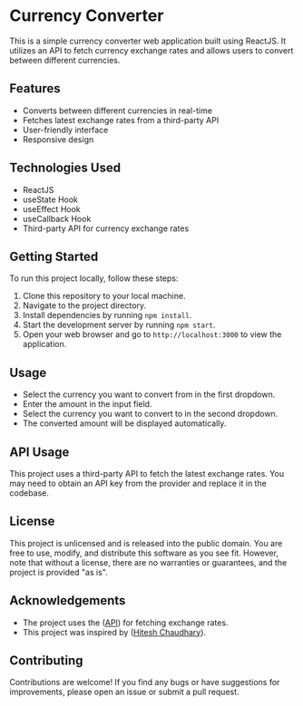 # Currency Converter

This is a simple currency converter web application built using ReactJS. It utilizes an API to fetch currency exchange rates and allows users to convert between different currencies.

## Features

- Converts between different currencies in real-time
- Fetches latest exchange rates from a third-party API
- User-friendly interface
- Responsive design

## Technologies Used

- ReactJS
- useState Hook
- useEffect Hook
- useCallback Hook
- Third-party API for currency exchange rates

## Getting Started

To run this project locally, follow these steps:

1. Clone this repository to your local machine.
2. Navigate to the project directory.
3. Install dependencies by running `npm install`.
4. Start the development server by running `npm start`.
5. Open your web browser and go to `http://localhost:3000` to view the application.

## Usage

- Select the currency you want to convert from in the first dropdown.
- Enter the amount in the input field.
- Select the currency you want to convert to in the second dropdown.
- The converted amount will be displayed automatically.

## API Usage

This project uses a third-party API to fetch the latest exchange rates. You may need to obtain an API key from the provider and replace it in the codebase.

## License

This project is unlicensed and is released into the public domain. You are free to use, modify, and distribute this software as you see fit. However, note that without a license, there are no warranties or guarantees, and the project is provided "as is".

## Acknowledgements

- The project uses the ([API](https://cdn.jsdelivr.net/npm/@fawazahmed0/currency-api@latest/v1/currencies.json)) for fetching exchange rates.
- This project was inspired by ([Hitesh Chaudhary](https://github.com/hiteshchoudhary/)).

## Contributing

Contributions are welcome! If you find any bugs or have suggestions for improvements, please open an issue or submit a pull request.

